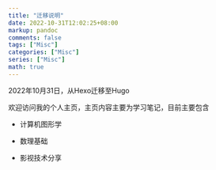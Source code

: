 ```yaml
---
title: "迁移说明"
date: 2022-10-31T12:02:25+08:00
markup: pandoc
comments: false
tags: ["Misc"]
categories: ["Misc"]
series: ["Misc"]
math: true
---
```


2022年10月31日，从Hexo迁移至Hugo

欢迎访问我的个人主页，主页内容主要为学习笔记，目前主要包含

+ 计算机图形学

+ 数理基础

+ 影视技术分享
